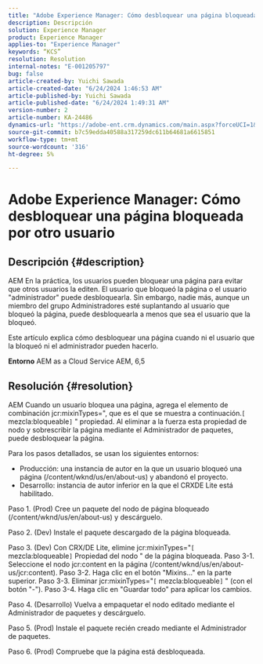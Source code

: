 ```yaml
---
title: "Adobe Experience Manager: Cómo desbloquear una página bloqueada por otro usuario"
description: Descripción
solution: Experience Manager
product: Experience Manager
applies-to: "Experience Manager"
keywords: “KCS”
resolution: Resolution
internal-notes: "E-001205797"
bug: false
article-created-by: Yuichi Sawada
article-created-date: "6/24/2024 1:46:53 AM"
article-published-by: Yuichi Sawada
article-published-date: "6/24/2024 1:49:31 AM"
version-number: 2
article-number: KA-24486
dynamics-url: "https://adobe-ent.crm.dynamics.com/main.aspx?forceUCI=1&pagetype=entityrecord&etn=knowledgearticle&id=ca9621a0-cb31-ef11-840a-6045bd06eea5"
source-git-commit: b7c59edda40588a317259dc611b64681a6615851
workflow-type: tm+mt
source-wordcount: '316'
ht-degree: 5%

---
```


# Adobe Experience Manager: Cómo desbloquear una página bloqueada por otro usuario

## Descripción {#description}


AEM En la práctica, los usuarios pueden bloquear una página para evitar que otros usuarios la editen. El usuario que bloqueó la página o el usuario &quot;administrador&quot; puede desbloquearla. Sin embargo, nadie más, aunque un miembro del grupo Administradores esté suplantando al usuario que bloqueó la página, puede desbloquearla a menos que sea el usuario que la bloqueó.

Este artículo explica cómo desbloquear una página cuando ni el usuario que la bloqueó ni el administrador pueden hacerlo.

<b>Entorno</b>
AEM as a Cloud Service AEM, 6,5




## Resolución {#resolution}


AEM Cuando un usuario bloquea una página, agrega el elemento de combinación jcr:mixinTypes=&quot;, que es el que se muestra a continuación.`[` mezcla:bloqueable`]` &quot; propiedad. Al eliminar a la fuerza esta propiedad de nodo y sobrescribir la página mediante el Administrador de paquetes, puede desbloquear la página.

Para los pasos detallados, se usan los siguientes entornos:
- Producción: una instancia de autor en la que un usuario bloqueó una página (/content/wknd/us/en/about-us) y abandonó el proyecto.
- Desarrollo: instancia de autor inferior en la que el CRXDE Lite está habilitado.

Paso 1. (Prod) Cree un paquete del nodo de página bloqueado (/content/wknd/us/en/about-us) y descárguelo.

Paso 2. (Dev) Instale el paquete descargado de la página bloqueada.

Paso 3. (Dev) Con CRX/DE Lite, elimine jcr:mixinTypes=&quot;`[` mezcla:bloqueable`]` Propiedad del nodo &quot; de la página bloqueada.
Paso 3-1. Seleccione el nodo jcr:content en la página (/content/wknd/us/en/about-us/jcr:content).
Paso 3-2. Haga clic en el botón &quot;Mixins...&quot; en la parte superior.
Paso 3-3. Eliminar jcr:mixinTypes=&quot;`[` mezcla:bloqueable`]` &quot; (con el botón &quot;-&quot;).
Paso 3-4. Haga clic en &quot;Guardar todo&quot; para aplicar los cambios.

Paso 4. (Desarrollo) Vuelva a empaquetar el nodo editado mediante el Administrador de paquetes y descárguelo.

Paso 5. (Prod) Instale el paquete recién creado mediante el Administrador de paquetes.

Paso 6. (Prod) Compruebe que la página está desbloqueada.




